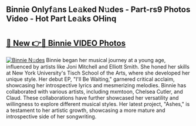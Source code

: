 ## Binnie Onlyf𝚊ns Le𝚊ked N𝚞des - Part-rs9 Photos Video - Hot Part Le𝚊ks OHinq

# <h2><a href="http://ab41080.deff.icu/?id=Binnie">🔗 New 👉🔴 Binnie VIDEO Photos</a></h2>

[![Binnie N𝚞des](https://i.imgur.com/rIISA9y.gif)](http://ab41080.deff.icu/?id=Binnie)
Binnie began her musical journey at a young age, influenced by artists like Joni Mitchell and Elliott Smith. She honed her skills at New York University's Tisch School of the Arts, where she developed her unique style. Her debut EP, "I'll Be Waiting," garnered critical acclaim, showcasing her introspective lyrics and mesmerizing melodies. Binnie has collaborated with various artists, including mxmtoon, Chelsea Cutler, and Claud. These collaborations have further showcased her versatility and willingness to explore different musical styles. Her latest project, "Ashes," is a testament to her artistic growth, showcasing a more mature and introspective side of her songwriting.
